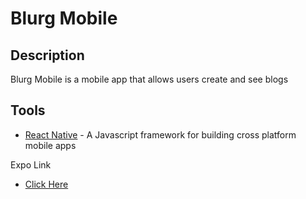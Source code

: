 # Blurg Mobile

## Description

Blurg Mobile is a mobile app that allows users create and see blogs

## Tools
- [React Native](https://reactnative.dev/) - A Javascript framework for building cross platform mobile apps

Expo Link
- [Click Here](https://expo.io/--/to-exp/exp%3A%2F%2Fexp.host%2F%40cipher_felix%2Fblurg-mobile)
